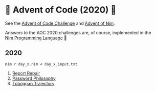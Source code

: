 # 🎄 Advent of Code (2020) 🎄
See the [Advent of Code Challenge](https://adventofcode.com/2020) and [Advent of Nim](https://nim-lang.org/blog/2020/11/27/advent-of-nim-2020.html). 

Answers to the AOC 2020 challenges are, of course, implemented in the [Nim Programming Language](https://nim-lang.org/) 👑
## 2020
```
nim r day_x.nim < day_x_input.txt
```
1. [Report Repair](https://adventofcode.com/2020/day/1)
2. [Password Philosophy](https://adventofcode.com/2020/day/2)
2. [Toboggan Trajectory](https://adventofcode.com/2020/day/3)

